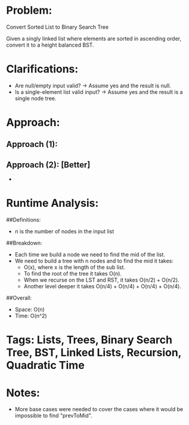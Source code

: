 # Problem:
  Convert Sorted List to Binary Search Tree
  
  Given a singly linked list where elements are sorted in ascending order, convert it to a height balanced BST.
  
# Clarifications:
  - Are null/empty input valid? -> Assume yes and the result is null.
  - Is a single-element list valid input? -> Assume yes and the result is a single node tree.

# Approach:
## Approach (1):

## Approach (2): [Better]
  - 

# Runtime Analysis:
##Definitions:
  - n is the number of nodes in the input list

##Breakdown:
  - Each time we build a node we need to find the mid of the list.
  - We need to build a tree with n nodes and to find the mid it takes:
    - O(x), where x is the length of the sub list.
    - To find the root of the tree it takes O(n).
    - When we recurse on the LST and RST, it takes O(n/2) + O(n/2).
    - Another level deeper it takes O(n/4) + O(n/4) + O(n/4) + O(n/4).

##Overall:
  - Space: O(n)
  - Time: O(n^2)

# Tags: Lists, Trees, Binary Search Tree, BST, Linked Lists, Recursion, Quadratic Time

# Notes:
  - More base cases were needed to cover the cases where it would be impossible to find "prevToMid".